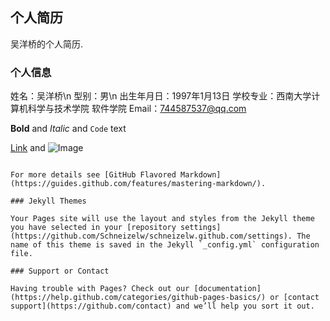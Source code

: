 ## 个人简历

吴洋桥的个人简历.

### 个人信息
姓名：吴洋桥\n
型别：男\n
出生年月日：1997年1月13日
学校专业：西南大学计算机科学与技术学院 软件学院
Email：744587537@qq.com

**Bold** and _Italic_ and `Code` text

[Link](url) and ![Image](src)
```

For more details see [GitHub Flavored Markdown](https://guides.github.com/features/mastering-markdown/).

### Jekyll Themes

Your Pages site will use the layout and styles from the Jekyll theme you have selected in your [repository settings](https://github.com/Schneizelw/schneizelw.github.com/settings). The name of this theme is saved in the Jekyll `_config.yml` configuration file.

### Support or Contact

Having trouble with Pages? Check out our [documentation](https://help.github.com/categories/github-pages-basics/) or [contact support](https://github.com/contact) and we’ll help you sort it out.
